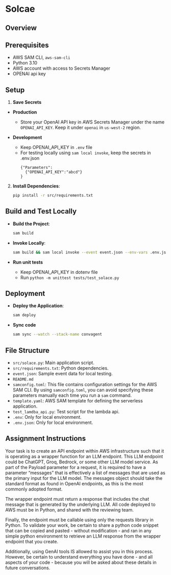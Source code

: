 # Solcae

## Overview


## Prerequisites

- AWS SAM CLI, `aws-sam-cli`
- Python 3.10
- AWS account with access to Secrets Manager
- OPENAI api key

## Setup

1. **Save Secrets**
- **Production**
  - Store your OpenAI API key in AWS Secrets Manager under the name `OPENAI_API_KEY`. Keep it under `openai` in `us-west-2` region.

- **Development**
  - Keep OPENAI_API_KEY in `.env` file
  - For testing locally using `sam local invoke`, keep the secrets in .env.json 
    ```
    {"Parameters": 
      {"OPENAI_API_KEY":"abcd"}
    }
    ```

2. **Install Dependencies**: 
   ```bash
   pip install -r src/requirements.txt
   ```

## Build and Test Locally

  - **Build the Project**:
    ```bash
    sam build
    ```

  - **Invoke Locally**:
    ```bash
    sam build && sam local invoke --event event.json --env-vars .env.json
    ```

  - **Run unit tests**
    - Keep OPENAI_API_KEY in dotenv file
    - Run `python -m unittest tests/test_solace.py`

## Deployment

  - **Deploy the Application**:
    ```bash
    sam deploy
    ```

  - **Sync code**
    ```bash
    sam sync --watch --stack-name convagent
    ```

## File Structure

- `src/solace.py`: Main application script.
- `src/requirements.txt`: Python dependencies.
- `event.json`: Sample event data for local testing.
- `README.md`
- `samconfig.toml`: This file contains configuration settings for the AWS SAM CLI. By using `samconfig.toml`, you can avoid specifying these parameters manually each time you run a `sam` command.
- `template.yaml`: AWS SAM template for defining the serverless application.
- `test_lamdba_api.py`: Test script for the lambda api.
- `.env`: Only for local environment.
- `.env.json`: Only for local environment.


## **Assignment Instructions**
Your task is to create an API endpoint within AWS infrastructure such that it is operating as a wrapper function for an LLM endpoint. This LLM endpoint could be ChatGPT, Groq, Bedrock, or some other LLM model service. As part of the Payload parameter for a request, it is required to have a parameter “messages” that is effectively a list of messages that are used as the primary input for the LLM model. The messages object should take the standard format as found in OpenAI endpoints, as this is the most commonly adopted format.

The wrapper endpoint must return a response that includes the chat message that is generated by the underlying LLM. All code deployed to AWS must be in Python, and shared with the reviewing team. 

Finally, the endpoint must be callable using only the requests library in Python. To validate your work, be certain to share a python code snippet that can be copied and pasted - without modification - and ran in any simple python environment to retrieve an LLM response from the wrapper endpoint that you create. 

Additionally, using GenAI tools IS allowed to assist you in this process. However, be certain to understand everything you have done - and all aspects of your code - because you will be asked about these details in future conversations.